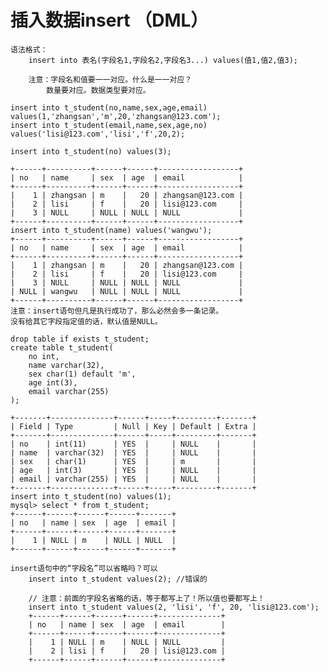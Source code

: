 #  插入数据insert （DML）
	
	语法格式：
		insert into 表名(字段名1,字段名2,字段名3...) values(值1,值2,值3);

		注意：字段名和值要一一对应。什么是一一对应？
			数量要对应。数据类型要对应。
	
	insert into t_student(no,name,sex,age,email) values(1,'zhangsan','m',20,'zhangsan@123.com');
	insert into t_student(email,name,sex,age,no) values('lisi@123.com','lisi','f',20,2);

	insert into t_student(no) values(3);

	+------+----------+------+------+------------------+
	| no   | name     | sex  | age  | email            |
	+------+----------+------+------+------------------+
	|    1 | zhangsan | m    |   20 | zhangsan@123.com |
	|    2 | lisi     | f    |   20 | lisi@123.com     |
	|    3 | NULL     | NULL | NULL | NULL             |
	+------+----------+------+------+------------------+
	insert into t_student(name) values('wangwu');
	+------+----------+------+------+------------------+
	| no   | name     | sex  | age  | email            |
	+------+----------+------+------+------------------+
	|    1 | zhangsan | m    |   20 | zhangsan@123.com |
	|    2 | lisi     | f    |   20 | lisi@123.com     |
	|    3 | NULL     | NULL | NULL | NULL             |
	| NULL | wangwu   | NULL | NULL | NULL             |
	+------+----------+------+------+------------------+
	注意：insert语句但凡是执行成功了，那么必然会多一条记录。
	没有给其它字段指定值的话，默认值是NULL。
	
	drop table if exists t_student;
	create table t_student(
		no int,
		name varchar(32),
		sex char(1) default 'm',
		age int(3),
		email varchar(255)
	);

	+-------+--------------+------+-----+---------+-------+
	| Field | Type         | Null | Key | Default | Extra |
	+-------+--------------+------+-----+---------+-------+
	| no    | int(11)      | YES  |     | NULL    |       |
	| name  | varchar(32)  | YES  |     | NULL    |       |
	| sex   | char(1)      | YES  |     | m       |       |
	| age   | int(3)       | YES  |     | NULL    |       |
	| email | varchar(255) | YES  |     | NULL    |       |
	+-------+--------------+------+-----+---------+-------+
	insert into t_student(no) values(1);
	mysql> select * from t_student;
	+------+------+------+------+-------+
	| no   | name | sex  | age  | email |
	+------+------+------+------+-------+
	|    1 | NULL | m    | NULL | NULL  |
	+------+------+------+------+-------+
	
	insert语句中的“字段名”可以省略吗？可以
		insert into t_student values(2); //错误的

		// 注意：前面的字段名省略的话，等于都写上了！所以值也要都写上！
		insert into t_student values(2, 'lisi', 'f', 20, 'lisi@123.com');
		+------+------+------+------+--------------+
		| no   | name | sex  | age  | email        |
		+------+------+------+------+--------------+
		|    1 | NULL | m    | NULL | NULL         |
		|    2 | lisi | f    |   20 | lisi@123.com |
		+------+------+------+------+--------------+
